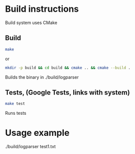 # Build instructions

Build system uses CMake

## Build
```sh
make
```
or
```sh
mkdir -p build && cd build && cmake .. && cmake --build .
```

Builds the binary in ./build/logparser


## Tests, (Google Tests, links with system)
```sh
make test
```
Runs tests

# Usage example
./build/logparser test1.txt
